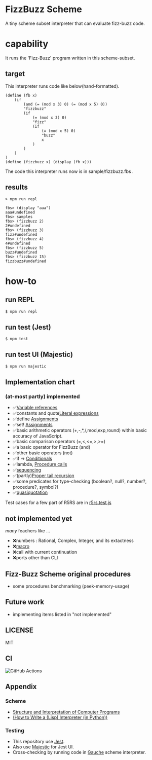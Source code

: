 # FizzBuzz Scheme

A tiny scheme subset interpreter that can evaluate fizz-buzz code.

# capability

It runs the 'Fizz-Buzz' program written in this scheme-subset.

## target

This interpreter runs code like below(hand-formatted).

```
(define (fb x)
	(if
		(and (= (mod x 3) 0) (= (mod x 5) 0))
		"fizzbuzz"
		(if
			(= (mod x 3) 0)
			"fizz"
			(if
				(= (mod x 5) 0)
				"buzz"
				x
			)
		)
	)
)
(define (fizzbuzz x) (display (fb x)))
```

The code this interpreter runs now is in sample/fizzbuzz.fbs .

## results

```console
> npm run repl

fbs> (display "aaa")
aaa#undefined
fbs> samples
fbs> (fizzbuzz 2)
2#undefined
fbs> (fizzbuzz 3)
fizz#undefined
fbs> (fizzbuzz 4)
4#undefined
fbs> (fizzbuzz 5)
buzz#undefined
fbs> (fizzbuzz 15)
fizzbuzz#undefined
```

# how-to

## run REPL

```bash
$ npm run repl
```

## run test (Jest)

```bash
$ npm test
```

## run test UI (Majestic)

```bash
$ npm run majestic
```

## Implementation chart

### (at-most partly) implemented

- ✅[Variable references](https://schemers.org/Documents/Standards/R5RS/HTML/r5rs-Z-H-7.html#%_sec_4.1.1)
- ✅constants and quote[Literal expressions](https://schemers.org/Documents/Standards/R5RS/HTML/r5rs-Z-H-7.html#%_sec_4.1.2)
- ✅define [Assignments](https://schemers.org/Documents/Standards/R5RS/HTML/r5rs-Z-H-7.html#%_sec_4.1.6)
- ✅set! [Assignments](https://schemers.org/Documents/Standards/R5RS/HTML/r5rs-Z-H-7.html#%_sec_4.2.3)
- ✅basic arithmetic operators (+,-,*,/,mod,exp,round) within basic accuracy of JavaScript.
- ✅basic comparison operators (=,<,<=,>,>=)
- ✅a basic operator for FizzBuzz (and)
- ✅other basic operators (not)
- ✅if -> [Conditionals](https://schemers.org/Documents/Standards/R5RS/HTML/r5rs-Z-H-7.html#%_sec_4.1.5)
- ✅lambda, [Procedure calls](https://schemers.org/Documents/Standards/R5RS/HTML/r5rs-Z-H-7.html#%_sec_4.1.3)
- ✅[sequencing](https://schemers.org/Documents/Standards/R5RS/HTML/r5rs-Z-H-7.html#%_sec_4.2.3)
- ✅(partly)[Proper tail recursion](https://schemers.org/Documents/Standards/R5RS/HTML/r5rs-Z-H-6.html#%_sec_3.5)
- ✅some predicates for type-checking (boolean?, null?, number?, procedure?, symbol?)
- ✅[quasiquotation](https://schemers.org/Documents/Standards/R5RS/HTML/r5rs-Z-H-7.html#%_sec_4.2.6)

Test cases for a few part of R5RS are in [r5rs.test.js](test/r5rs.test.js)

## not implemented yet

_many_ feachers like ...

- ❌numbers : Rational, Complex, Integer, and its extactness 
- ❌[macro](https://schemers.org/Documents/Standards/R5RS/HTML/r5rs-Z-H-7.html#%_sec_4.3)
- ❌call with current continuation
- ❌ports other than CLI

## Fizz-Buzz Scheme original procedures

- some procedures benchmarking (peek-memory-usage)
## Future work

- implementing items listed in "not implemented"

## LICENSE

MIT

## CI

![GitHub Actions](https://github.com/hrkt/fizzbuzz-scheme/actions/workflows/node.js.yml/badge.svg)

## Appendix

### Scheme

- [ Structure and Interpretation of Computer Programs](https://mitpress.mit.edu/sites/default/files/sicp/index.html)
- [(How to Write a (Lisp) Interpreter (in Python))](http://norvig.com/lispy.html)

### Testing

- This repository use [Jest](https://jestjs.io/).
- Also use [Majestic](https://github.com/Raathigesh/majestic) for Jest UI.
- Cross-checking by running code in [Gauche](http://practical-scheme.net/gauche/) scheme interpreter. 
